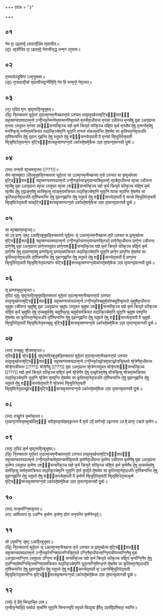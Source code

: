 +++
title = "३"

+++
## ०१
नेव वा᳘ ऽइदमग्रे᳘ ऽसदासी᳘न्नेव स᳘दासीत्॥  
(दा᳘) आ᳘सीदिव वा᳘ ऽइदम᳘ग्रे᳘ नेवासीत्त᳘द्ध तन्म᳘न ऽए᳘वास॥  
## ०२
त᳘स्मादेतदृ᳘षिणा ऽभ्य᳘नूक्तम्॥  
(न्ना᳘) ना᳘सदासी᳘न्नो स᳘दासीत्तदा᳘नीमि᳘ति᳘ नेव हि सन्म᳘नो᳘ नेवा᳘सत्॥  
## ०३
(त्त᳘) त᳘दिदं म᳘नः सृष्ट᳘मावि᳘रबुभूषत्॥  
(न्नि᳘) नि᳘रुक्ततरं मूर्त᳘तरं त᳘दात्मा᳘नम᳘न्वैच्छतत्त᳘पो ऽतप्यत तत्प्रा᳘मूर्च्छत्तत्ष᳘ट्त्रिᳫँ᳭शतᳫँ᳭ सह᳘स्राण्यपश्यदात्म᳘नो ऽग्नी᳘नर्का᳘न्मनोम᳘यान्मनश्चि᳘तस्ते म᳘नसैवा᳘धीयन्त म᳘नसा ऽचीयन्त म᳘नसैषु ग्र᳘हा ऽअगृह्यन्त म᳘नसा ऽस्तुवत म᳘नसा ऽशᳫँ᳭सन्यत्कि᳘ञ्च यज्ञे क᳘र्म क्रिय᳘ते यत्कि᳘ञ्च यज्ञि᳘यं क᳘र्म म᳘नसैव ते᳘षु त᳘न्मनोम᳘येषु मनश्चि᳘त्सु मनोम᳘यमक्रियत तद्यत्कि᳘ञ्चेमा᳘नि भूता᳘नि म᳘नसा संकल्प᳘यन्ति ते᳘षामेव सा कृ᳘तिस्ता᳘नेवा᳘दधति तां᳘श्चिन्वन्ति ते᳘षु ग्र᳘हान् गृह्णन्ति ते᳘षु स्तुवते ते᳘षु शᳫँ᳭सन्त्येता᳘वती वै म᳘नसो व्वि᳘भूतिरेता᳘वती व्वि᳘सृष्टिरेता᳘वन्म᳘नः ष᳘ट्त्रिᳫँ᳭शत्सह᳘स्राण्यग्न᳘यो ऽर्कास्ते᳘षामे᳘कैक ऽएव ता᳘वान्या᳘वानसौ पू᳘र्व्वः॥  
## ०४
(स्त) तन्म᳘नो व्वा᳘चमसृजत [[???]]॥  
सेयं व्वा᳘क्सृ᳘ष्टा ऽवि᳘रबुभूषन्नि᳘रुक्ततरा मूर्त᳘तरा सा ऽऽत्मा᳘नम᳘न्वैच्छत्सा त᳘पो ऽतप्यत सा प्रा᳘मूर्च्छत्सा ष᳘ट्त्रिᳫँ᳭शतᳫँ᳭ सह᳘स्राण्यपश्यदात्म᳘नो ऽग्नी᳘नर्का᳘न्वाङ्म᳘यान्वाक्चि᳘तस्ते᳘ व्वा᳘चैवा᳘धीयन्त व्वा᳘चा ऽचीयन्त व्वा᳘चैषु ग्र᳘हा ऽअगृह्यन्त व्वा᳘चा ऽस्तुवत व्वा᳘चा ऽशᳫँ᳭सन्यत्कि᳘ञ्च यज्ञे क᳘र्म क्रिय᳘ते यत्कि᳘ञ्च यज्ञि᳘यं क᳘र्म व्वा᳘चैव ते᳘षु त᳘द्वाङ्म᳘येषु व्वाक्चि᳘त्सु व्वाङ्म᳘यमक्रियत तद्यत्कि᳘ञ्चेमा᳘नि भूता᳘नि व्वाचा व्व᳘दन्ति ते᳘षामेव सा कृ᳘तिस्ता᳘नेवा᳘दधति तां᳘श्चिन्वन्ति ते᳘षु ग्र᳘हान्गृह्णन्ति ते᳘षु स्तुवते ते᳘षु शᳫँ᳭सन्त्येता᳘वती वै᳘ व्वाचो व्वि᳘भूतिरेता᳘वती व्वि᳘सृष्टिरेता᳘वती व्वाक्ष᳘ट्त्रिᳫँ᳭शत्सह᳘स्राण्यग्न᳘यो ऽर्कास्ते᳘षामे᳘कैक ऽएव ता᳘वान्या᳘वानसौ पू᳘र्व्वः॥  
## ०५
सा व्वा᳘क्प्राण᳘मसृजत᳘॥  
सो ऽयं᳘ प्राणः᳘ सृष्ट᳘ ऽआवि᳘रबुभूषन्नि᳘रुक्ततरो मूर्त᳘तरः स᳘ ऽआत्मा᳘नम᳘न्वैच्छत्स त᳘पो ऽतप्यत स प्रा᳘मूर्च्छत्स ष᳘ट्त्रिᳫँ᳭शतᳫँ᳭ सह᳘स्राण्यपश्यदात्म᳘नो ऽग्नी᳘नर्का᳘न्प्राणम᳘यान्प्राणचि᳘तस्ते᳘ प्राणे᳘नैवा᳘धीयन्त प्राणे᳘ना ऽचीयन्त प्राणे᳘नैषु ग्र᳘हा ऽअगृह्यन्त प्राणे᳘नास्तुवत प्राणे᳘नाशᳫँ᳭सन्यत्कि᳘ञ्च यज्ञे क᳘र्म क्रिय᳘ते यत्कि᳘ञ्च यज्ञि᳘यं क᳘र्म प्राणे᳘नैव ते᳘षु त᳘त्प्राणम᳘येषु प्राणचि᳘त्सु प्राणम᳘यमक्रियत तद्यत्कि᳘ञ्चेमा᳘नि भूता᳘नि प्राणे᳘न प्राण᳘न्ति ते᳘षामेव सा कृ᳘तिस्ता᳘नेवा᳘दधति तां᳘श्चिन्वन्ति ते᳘षु ग्र᳘हान्गृह्णन्ति ते᳘षु स्तुवते ते᳘षु शᳫँ᳭सन्त्येता᳘वती वै᳘ प्राण᳘स्य व्वि᳘भूतिरेता᳘वती व्वि᳘सृष्टिरेता᳘वान्प्राणः षट्त्रिᳫँ᳭शत्सह᳘स्राण्यग्न᳘योर्कास्ते᳘षामे᳘कैक ऽएव ता᳘वान्या᳘वानसौ पू᳘र्व्वः॥  
## ०६
स᳘ प्राणश्च᳘क्षुरसृजत॥  
त᳘दिदं च᳘क्षुः सृष्ट᳘मावि᳘रबुभूषन्नि᳘रुक्ततरं मूर्त᳘तरं त᳘दात्मा᳘नम᳘न्वैच्छत्तत्त᳘पो ऽतप्यत तत्प्रा᳘मूर्च्छत्तत्ष᳘ट्त्रिᳫँ᳭शतᳫँ᳭ सह᳘स्राण्यपश्यदात्म᳘नो ऽग्नी᳘नर्कां᳘श्चक्षुर्म᳘यांश्चक्षुश्चि᳘तस्ते च᳘क्षुषैवा᳘धीयन्त च᳘क्षुषा ऽचीयन्त च᳘क्षुषैषु ग्र᳘हा ऽअग्रृह्यन्त च᳘क्षुषा ऽस्तुवत च᳘क्षुषा ऽशᳫँ᳭सन्यत्कि᳘ञ्च यज्ञे क᳘र्म क्रिय᳘ते यत्कि᳘ञ्च यज्ञि᳘यं क᳘र्म च᳘क्षुषैव ते᳘षु त᳘च्चक्षुर्म᳘येषु चक्षुश्चि᳘त्सु चक्षुर्म᳘यमक्रियत तद्यत्कि᳘ञ्चेमा᳘नि भूता᳘नि च᳘क्षुषा पश्य᳘न्ति ते᳘षामेव सा कृ᳘तिस्ता᳘नेवा᳘दधति ताँ᳘श्चिन्वन्ति ते᳘षु ग्र᳘हान्गृह्णन्ति ते᳘षु स्तुवते ते᳘षु शᳫँ᳭सन्त्येता᳘वती वै च᳘क्षुषो व्वि᳘भूतिरेता᳘वती व्वि᳘सृष्टिरेता᳘वच्च᳘क्षुः ष᳘ट्त्रिᳫँ᳭शत्सह᳘स्राण्यग्न᳘यो ऽर्कास्ते᳘षामे᳘कैक ऽएव ता᳘वान्या᳘वानसौ पू᳘र्व्वः॥  
## ०७
(स्त) तच्च᳘क्षुः श्रो᳘त्रमसृजत॥  
त᳘दिदᳫँ᳭ श्रो᳘त्रᳫँ᳭ सृष्ट᳘मावि᳘रबुभूषन्नि᳘रुक्ततरं मूर्त᳘तरं त᳘दात्मा᳘नम᳘न्वैच्छत्तत्त᳘पो ऽतप्यत तत्प्रा᳘मूर्च्छत्तत्ष᳘ट्त्रिᳫँ᳭शतᳫँ᳭ सह᳘स्राण्यपश्यदात्म᳘नो ऽग्नी᳘नर्का᳘ञ्छ्रोत्रम᳘याञ्छ्रोत्रचि᳘तस्ते श्रो᳘त्रेणैवा᳘धीयन्त श्रोत्रे᳘णाचीयन्त [[???]] श्रोत्रे᳘णैषु [[???]] ग्र᳘हा ऽअगृह्यन्त श्रो᳘त्रेणास्तुवत श्रोत्रे᳘णाशᳫँ᳭सन्यत्कि᳘ञ्च [[???]] यज्ञे क᳘र्म क्रिय᳘ते यत्कि᳘ञ्च यज्ञि᳘यं क᳘र्म श्रो᳘त्रेणैव ते᳘षु त᳘च्छ्रोत्रम᳘येषु श्रोत्रचि᳘त्सु श्रोत्रम᳘यमक्रियत तद्यत्कि᳘ञ्चेमा᳘नि भूता᳘नि श्रो᳘त्रेण शृण्व᳘न्ति ते᳘षामेव सा कृ᳘तिस्ता᳘नेवा᳘दधति तां᳘श्चिन्वन्ति ते᳘षु ग्र᳘हान्गृह्णन्ति ते᳘षु स्तुवते ते᳘षु शᳫँ᳭सन्त्येता᳘वती वै श्रो᳘त्रस्य व्वि᳘भूतिरेता᳘वती व्वि᳘सृष्टिरेता᳘वच्छ्रो᳘त्रᳫँ᳭ष᳘ट्त्रिᳫँ᳭शत्सह᳘स्राण्यग्न᳘यो ऽर्कास्ते᳘षामे᳘कैक ऽएव ता᳘वान्या᳘वानसौ पू᳘र्व्वः॥  
## ०८
(स्त) तच्छ्रो᳘त्रं क᳘र्मासृजत॥  
त᳘त्प्राणा᳘नभिस᳘ममूर्च्छदिम᳘ᳫँ᳘ संदेघ᳘मन्न᳘संदेहम᳘कृत्स्नं वै क᳘र्म ऽर्ते᳘ प्राणेभ्यो᳘ ऽकृत्स्ना ऽउ वै᳘ प्राणा᳘ ऽऋते क᳘र्मणः॥  
## ०९
(स्त᳘) त᳘दिदं क᳘र्म सृष्ट᳘मावि᳘रबुभूषत्॥  
(न्नि᳘) नि᳘रुक्ततरं मूर्त्त᳘तरं त᳘दात्मा᳘नम᳘न्वैच्छत्तत्त᳘पो ऽतप्यत तत्प्रा᳘मूर्च्छत्तत्ष᳘ट्त्रिᳫँ᳭शतᳫँ᳭ सह᳘स्राण्यपश्यदात्म᳘नो ऽग्नी᳘नर्का᳘न्कर्मम᳘यान्कर्मचि᳘तस्ते क᳘र्मणैवा᳘धीयन्त क᳘र्मणा ऽचीयन्त क᳘र्मणैषु ग्र᳘हा ऽअगृह्यन्त क᳘र्मणा ऽस्तुवत क᳘र्मणा ऽशᳫँ᳭सन्यत्कि᳘ञ्च यज्ञे क᳘र्म क्रिय᳘ते यत्कि᳘ञ्च यज्ञि᳘यं क᳘र्म क᳘र्मणैव ते᳘षु त᳘त्कर्मम᳘येषु कर्मचि᳘त्सु कर्मम᳘यमक्रियत तद्यत्कि᳘ञ्चेमा᳘नि भूता᳘नि क᳘र्म कुर्व्व᳘ते ते᳘षामेव सा कृ᳘तिस्ता᳘नेवा᳘दधति तां᳘श्चिन्वन्ति ते᳘षु ग्र᳘हान्गृह्णन्ति ते᳘षु स्तुवते ते᳘षु शᳫँ᳭सन्त्येता᳘वती वै क᳘र्मणो व्वि᳘भूतिरेता᳘वती व्वि᳘सृष्टिरेता᳘वत्क᳘र्म ष᳘ट्त्रिᳫँ᳭शत्सह᳘स्राण्यग्न᳘यो ऽर्कास्ते᳘षामे᳘कैक ऽएव ता᳘वान्या᳘वानसौ पू᳘र्व्वः॥  
## १०
(स्त) तत्क᳘र्माग्नि᳘मसृजत॥  
(ता) आविस्तरां वा᳘ ऽअग्निः क᳘र्मणः क᳘र्मणा᳘ ह्येनं जन᳘यन्ति क᳘र्मणेन्ध᳘ते᳘॥  
## ११
सो ऽय᳘मग्निः᳘ सृष्ट᳘ ऽआवि᳘रबुभूषत्॥  
(न्नि᳘) नि᳘रुक्ततरो मूर्त᳘तरः स᳘ ऽआत्मा᳘नम᳘न्वैच्छत्स त᳘पो ऽतप्यत स प्रा᳘मूर्च्छत्स ष᳘ट्त्रिᳫँ᳭शतᳫँ᳭ सह᳘स्राण्यपश्यदात्म᳘नो ऽग्नी᳘नर्का᳘नग्निम᳘यानग्निचि᳘त᳘स्ते ऽग्नि᳘नैवा᳘धीयन्ताग्नि᳘नाचीयन्ताग्नि᳘नैषु ग्र᳘हा ऽअगृह्यन्ताग्नि᳘ना ऽस्तुवता ऽग्नि᳘ना शᳫँ᳭ सन्यत्कि᳘ञ्च यज्ञे क᳘र्म क्रिय᳘ते यत्कि᳘ञ्च यज्ञि᳘यं क᳘र्माग्नि᳘नैव ते᳘षु त᳘दग्निम᳘येष्वग्निचि᳘त्स्वग्निम᳘यमक्रियत तद्यत्कि᳘ञ्चेमा᳘नि भूता᳘न्यग्नि᳘मिन्ध᳘न्ते ते᳘षामेव सा कृ᳘तिस्ता᳘नेवा᳘दधति तां᳘श्चिन्वन्ति ते᳘षु ग्र᳘हान्गृह्णन्ति ते᳘षु स्तुवते ते᳘षु शᳫँ᳭सन्त्येता᳘वती वा᳘ ऽअग्नेर्व्वि᳘भूतिरेता᳘वती व्वि᳘सृष्टिरेता᳘वानग्निः ष᳘ट्त्रिᳫँ᳭शत्सह᳘स्राण्यग्न᳘यो ऽर्कास्ते᳘षामे᳘कैक ऽएव ता᳘वान्या᳘वानसौ पू᳘र्व्वः॥  
## १२
(स्ते᳘) ते᳘ हैते᳘ व्विद्याचि᳘त ऽएव॥  
ता᳘न्हैता᳘नेवंवि᳘दे सर्व्वदा स᳘र्व्वाणि भूता᳘नि चिन्वन्त्य᳘पि स्व᳘पते व्विद्य᳘या है᳘वैत᳘ ऽएवंवि᳘दश्चिता᳘ भवन्ति॥  
